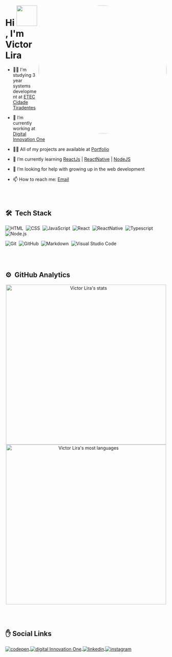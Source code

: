 <!--
### Hi there 👋

**VicLira/VicLira** is a ✨ _special_ ✨ repository because its `README.md` (this file) appears on your GitHub profile.

Here are some ideas to get you started:

- 🔭 I’m currently working on ...
- 🌱 I’m currently learning ...
- 👯 I’m looking to collaborate on ...
- 🤔 I’m looking for help with ...
- 💬 Ask me about ...
- 📫 How to reach me: ...
- 😄 Pronouns: ...
- ⚡ Fun fact: ...
-->

<div display="inline-block">
<img align="right" height="400em" style="border-radius:50%;" src="https://avatars.githubusercontent.com/u/70662154?s=400&u=740ea31c05bbf09d525ce0e18f8b10c4dfaa8e46&v=4"/>
<h1 align="left">Hi <img src="https://user-images.githubusercontent.com/70662154/157436664-d8a7042c-ce1f-45fb-969f-649c74dafca2.gif" width="64px">, I'm Victor Lira</h1>
</div>

- 👨‍🎓 I'm studying 3 year systems development at [ETEC Cidade Tiradentes](https://www.cps.sp.gov.br/etecs/etec-cidade-tiradentes-cidade-tiradentes/)

- 🔭 I’m currently working at [Digital Innovation One](https://web.dio.me/users/victor_liracarlos?tab=achievements)

- 👨‍💻 All of my projects are available at [Portfolio](http://victoretec.atwebpages.com/portfolio/)

- 🌱 I’m currently learning [ReactJs](https://pt-br.reactjs.org/) | [ReactNative](https://reactnative.dev/) | [NodeJS](https://nodejs.org/en/)

- 🤔 I’m looking for help with growing up in the web development

- 📫 How to reach me: [Email](mailto:victor.liracarlos@gmail.com)

<br><br>

## 🛠 &nbsp;Tech Stack

![HTML](https://img.shields.io/badge/HTML5-E34F26?style=for-the-badge&logo=html5&logoColor=white)&nbsp;
![CSS](https://img.shields.io/badge/CSS3-1572B6?style=for-the-badge&logo=css3&logoColor=white)&nbsp;
![JavaScript](https://img.shields.io/badge/JavaScript-F7DF1E?style=for-the-badge&logo=javascript&logoColor=white)&nbsp;
![React](https://img.shields.io/badge/React-20232A?style=for-the-badge&logo=react&logoColor=61DAFB)&nbsp;
![ReactNative](https://img.shields.io/badge/React_Native-20232A?style=for-the-badge&logo=react&logoColor=61DAFB)&nbsp;
![Typescript](https://img.shields.io/badge/TypeScript-007ACC?style=for-the-badge&logo=typescript&logoColor=white)&nbsp;
![Node.js](https://img.shields.io/badge/Node.js-43853D?style=for-the-badge&logo=node.js&logoColor=white)&nbsp;

![Git](https://img.shields.io/badge/Git-100000?style=for-the-badge&logo=git&logoColor=white)&nbsp;
![GitHub](https://img.shields.io/badge/GitHub-100000?style=for-the-badge&logo=github&logoColor=white)&nbsp;
![Markdown](https://img.shields.io/badge/Markdown-000000?style=for-the-badge&logo=markdown&logoColor=white)&nbsp;
![Visual Studio Code](https://img.shields.io/badge/VSCode-000000?style=for-the-badge&logo=vscode&logoColor=white)&nbsp;

<br><br>

## ⚙️ &nbsp;GitHub Analytics

<p align="center">
<img width="500em" src="https://github-readme-stats.vercel.app/api?username=VicLira&show_icons=true&theme=vision-friendly-dark" alt="Victor Lira's stats"/>
<img width="500em" src="https://github-readme-stats.vercel.app/api/top-langs/?username=VicLira&layout=compact&theme=vision-friendly-dark" alt="Victor Lira's most languages"/>
</p>

<br><br>

## ✋ Social Links

<a href="https://codepen.io/VictorLira" target="_blank">
 <img align="center" src="https://img.shields.io/badge/CodePen-0077B5?style=for-the-badge&logo=codepen&logoColor=white" alt="codepen"/>
</a>
<a href="https://web.dio.me/users/victor_liracarlos?tab=achievements" target="_blank">
  <img align="center" src="https://img.shields.io/badge/Digital Innovation One-0077B5?style=for-the-badge&logo=dio&logoColor=white" alt="digital Innovation One"/>  
</a>
<a href="https://www.linkedin.com/in/victor-lira-carlos/" target="_blank">
 <img align="center" src="https://img.shields.io/badge/LinkedIn-0077B5?style=for-the-badge&logo=linkedin&logoColor=white" alt="linkedin"/>
</a>
<a href="https://instagram.com/liravitu" target="_blank">
 <img align="center" src="https://img.shields.io/badge/Instagram-E4405F?style=for-the-badge&logo=instagram&logoColor=white" alt="instagram"/>
</a>

</p>
